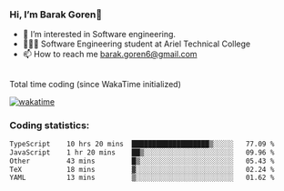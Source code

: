 ###  Hi, I’m Barak Goren👋
- 👀 I’m interested in Software engineering.
- 👨🏼‍🎓 Software Engineering student at Ariel Technical College
- 📫 How to reach me barak.goren6@gmail.com
##
Total time coding (since WakaTime initialized)

[![wakatime](https://wakatime.com/badge/user/5cc5ec80-a806-4ca2-a704-db29274e48cd.svg)](https://wakatime.com/@5cc5ec80-a806-4ca2-a704-db29274e48cd)

   
### Coding statistics:

<!--START_SECTION:waka-->

```txt
TypeScript    10 hrs 20 mins  ███████████████████▒░░░░░   77.09 %
JavaScript    1 hr 20 mins    ██▒░░░░░░░░░░░░░░░░░░░░░░   09.96 %
Other         43 mins         █▒░░░░░░░░░░░░░░░░░░░░░░░   05.43 %
TeX           18 mins         ▓░░░░░░░░░░░░░░░░░░░░░░░░   02.24 %
YAML          13 mins         ▒░░░░░░░░░░░░░░░░░░░░░░░░   01.62 %
```

<!--END_SECTION:waka-->

<!---
barakgoren/barakgoren is a ✨ special ✨ repository because its `README.md` (this file) appears on your GitHub profile.
You can click the Preview link to take a look at your changes.
--->
